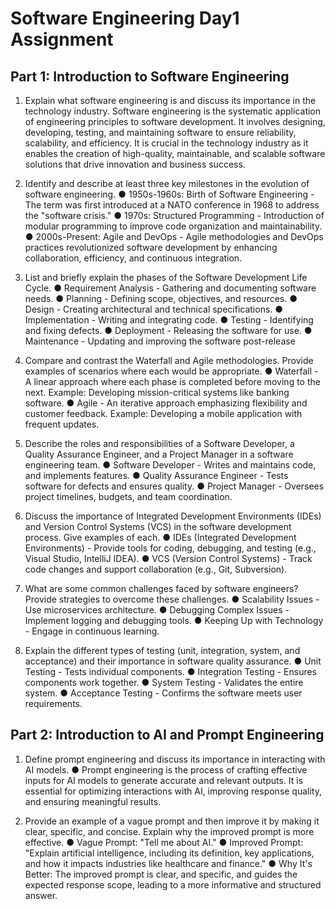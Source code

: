 # Software Engineering Day1 Assignment

## Part 1: Introduction to Software Engineering

1. Explain what software engineering is and discuss its importance in the technology industry.
Software engineering is the systematic application of engineering principles to software
development. It involves designing, developing, testing, and maintaining software to
ensure reliability, scalability, and efficiency. It is crucial in the technology industry as it
enables the creation of high-quality, maintainable, and scalable software solutions that
drive innovation and business success.

2. Identify and describe at least three key milestones in the evolution of software engineering.
● 1950s-1960s: Birth of Software Engineering - The term was first introduced at a NATO conference in 1968 to address the "software crisis."
● 1970s: Structured Programming - Introduction of modular programming to improve code organization and maintainability.
● 2000s-Present: Agile and DevOps - Agile methodologies and DevOps practices revolutionized software development by enhancing collaboration, efficiency, and continuous integration.

3. List and briefly explain the phases of the Software Development Life Cycle.
● Requirement Analysis - Gathering and documenting software needs.
● Planning - Defining scope, objectives, and resources.
● Design - Creating architectural and technical specifications.
● Implementation - Writing and integrating code.
● Testing - Identifying and fixing defects.
● Deployment - Releasing the software for use.
● Maintenance - Updating and improving the software post-release

4. Compare and contrast the Waterfall and Agile methodologies. Provide examples of scenarios where each would be appropriate.
● Waterfall - A linear approach where each phase is completed before moving to the next. Example: Developing mission-critical systems like banking software.
● Agile - An iterative approach emphasizing flexibility and customer feedback. Example: Developing a mobile application with frequent updates.

5. Describe the roles and responsibilities of a Software Developer, a Quality Assurance Engineer, and a Project Manager in a software engineering team.
● Software Developer - Writes and maintains code, and implements features.
● Quality Assurance Engineer - Tests software for defects and ensures quality.
● Project Manager - Oversees project timelines, budgets, and team coordination.

6. Discuss the importance of Integrated Development Environments (IDEs) and Version Control Systems (VCS) in the software development process. Give examples of each.
● IDEs (Integrated Development Environments) - Provide tools for coding, debugging, and testing (e.g., Visual Studio, IntelliJ IDEA).
● VCS (Version Control Systems) - Track code changes and support collaboration (e.g., Git, Subversion).

7. What are some common challenges faced by software engineers? Provide strategies to overcome these challenges.
● Scalability Issues - Use microservices architecture.
● Debugging Complex Issues - Implement logging and debugging tools.
● Keeping Up with Technology - Engage in continuous learning.

8. Explain the different types of testing (unit, integration, system, and acceptance) and their importance in software quality assurance.
● Unit Testing - Tests individual components.
● Integration Testing - Ensures components work together.
● System Testing - Validates the entire system.
● Acceptance Testing - Confirms the software meets user requirements.

## Part 2: Introduction to AI and Prompt Engineering

1. Define prompt engineering and discuss its importance in interacting with AI models.
● Prompt engineering is the process of crafting effective inputs for AI models to generate accurate and relevant outputs. It is essential for optimizing interactions with AI, improving response quality, and ensuring meaningful results.

2. Provide an example of a vague prompt and then improve it by making it clear, specific, and concise. Explain why the improved prompt is more effective.
●  Vague Prompt: "Tell me about AI."
● Improved Prompt: "Explain artificial intelligence, including its definition, key applications, and how it impacts industries like healthcare and finance."
● Why It's Better: The improved prompt is clear, and specific, and guides the expected response scope, leading to a more informative and structured answer.
